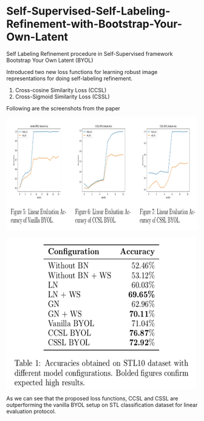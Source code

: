 # Self-Supervised-Self-Labeling-Refinement-with-Bootstrap-Your-Own-Latent
Self Labeling Refinement procedure in Self-Supervised framework Bootstrap Your Own Latent (BYOL)

Introduced two new loss functions for learning robust image representations for doing self-labeling refinement. 

1. Cross-cosine Similarity Loss (CCSL)
2. Cross-Sigmoid Similarity Loss (CSSL)

Following are the screenshots from the paper

<p float="left">
  <img src="https://github.com/gargsid/Self-Supervised-Self-Labeling-Refinement-with-Bootstrap-Your-Own-Latent/blob/main/assets/byol_plots.png" width="1000" height="300" />
</p> 

<img src="https://github.com/gargsid/Self-Supervised-Self-Labeling-Refinement-with-Bootstrap-Your-Own-Latent/blob/main/assets/byol_table.png" width="500" height="400" />

As we can see that the proposed loss functions, CCSL and CSSL are outperforming the vanilla BYOL setup on STL classification dataset for linear evaluation protocol. 
